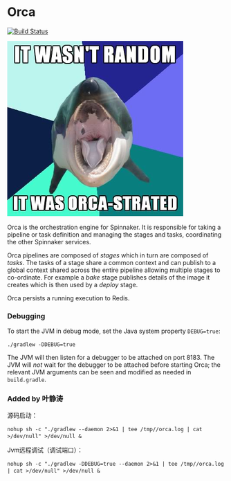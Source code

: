 Orca
====
[![Build Status](https://api.travis-ci.org/spinnaker/orca.svg?branch=master)](https://travis-ci.org/spinnaker/orca)

![Orca Logo](logo.jpg?raw=true)

Orca is the orchestration engine for Spinnaker.
It is responsible for taking a pipeline or task definition and managing the stages and tasks, coordinating the other Spinnaker services.

Orca pipelines are composed of _stages_ which in turn are composed of _tasks_.
The tasks of a stage share a common context and can publish to a global context shared across the entire pipeline allowing multiple stages to co-ordinate.
For example a _bake_ stage publishes details of the image it creates which is then used by a _deploy_ stage.

Orca persists a running execution to Redis.

### Debugging

To start the JVM in debug mode, set the Java system property `DEBUG=true`:
```
./gradlew -DDEBUG=true
```

The JVM will then listen for a debugger to be attached on port 8183.  The JVM will _not_ wait for
the debugger to be attached before starting Orca; the relevant JVM arguments can be seen and
modified as needed in `build.gradle`.

### Added by 叶静涛

源码启动：
```
nohup sh -c "./gradlew --daemon 2>&1 | tee /tmp//orca.log | cat >/dev/null" >/dev/null &
```

Jvm远程调试（调试端口）：
```
nohup sh -c "./gradlew -DDEBUG=true --daemon 2>&1 | tee /tmp//orca.log | cat >/dev/null" >/dev/null &
```


